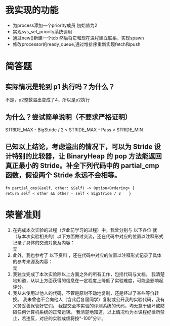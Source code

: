 # 我实现的功能
- 为process添加一个priority成员 初始值为2
- 实现sys_set_priority系统调用
- 通过new()新建一个tcb 然后将它和现在进程建立联系，实现spawn
- 修改processor的ready_queue,通过堆排序重新实现fetch和push
# 简答题
## 实际情况是轮到 p1 执行吗？为什么？
不是，p2整数溢出变成了4，所以是p2执行
## 为什么？尝试简单说明（不要求严格证明）
STRIDE_MAX - BigStride / 2 < STRIDE_MAX - Pass < STRIDE_MIN
## 已知以上结论，考虑溢出的情况下，可以为 Stride 设计特别的比较器，让 BinaryHeap<Stride> 的 pop 方法能返回真正最小的 Stride。补全下列代码中的 partial_cmp 函数，假设两个 Stride 永远不会相等。
` fn partial_cmp(&self, other: &Self) -> Option<Ordering> { `
`        return self < other && other - self < BigStride / 2 `
`    } `

# 荣誉准则
1. 在完成本次实验的过程（含此前学习的过程）中，我曾分别与 以下各位 就（与本次实验相关的）以下方面做过交流，还在代码中对应的位置以注释形式记录了具体的交流对象及内容：  
无
2. 此外，我也参考了 以下资料 ，还在代码中对应的位置以注释形式记录了具体的参考来源及内容：  
无
3. 我独立完成了本次实验除以上方面之外的所有工作，包括代码与文档。 我清楚地知道，从以上方面获得的信息在一定程度上降低了实验难度，可能会影响起评分。
4. 我从未使用过他人的代码，不管是原封不动地复制，还是经过了某些等价转换。 我未曾也不会向他人（含此后各届同学）复制或公开我的实验代码，我有义务妥善保管好它们。 我提交至本实验的评测系统的代码，均无意于破坏或妨碍任何计算机系统的正常运转。 我清楚地知道，以上情况均为本课程纪律所禁止，若违反，对应的实验成绩将按“-100”分计。